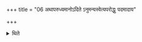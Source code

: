 +++
title = "06 अथापरुध्यमानोऽदिते ऽनुमन्यस्वेत्यपरोद्धुः पदमादाय"

+++

<details><summary>थिते</summary>

6. Then one who is being caught should go away after having taken the foot-print (i.e. the sand therein) of one who catches him with adite'numanyasva. 
</details>
